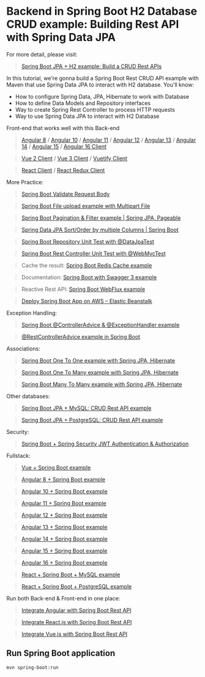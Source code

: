 # Backend in Spring Boot H2 Database CRUD example: Building Rest API with Spring Data JPA

For more detail, please visit:
> [Spring Boot JPA + H2 example: Build a CRUD Rest APIs](https://www.bezkoder.com/spring-boot-jpa-h2-example/)

In this tutorial, we're gonna build a Spring Boot Rest CRUD API example with Maven that use Spring Data JPA to interact with H2 database. You'll know:

- How to configure Spring Data, JPA, Hibernate to work with Database
- How to define Data Models and Repository interfaces
- Way to create Spring Rest Controller to process HTTP requests
- Way to use Spring Data JPA to interact with H2 Database

Front-end that works well with this Back-end
> [Angular 8](https://www.bezkoder.com/angular-crud-app/) / [Angular 10](https://www.bezkoder.com/angular-10-crud-app/) / [Angular 11](https://www.bezkoder.com/angular-11-crud-app/) / [Angular 12](https://www.bezkoder.com/angular-12-crud-app/) / [Angular 13](https://www.bezkoder.com/angular-13-crud-example/) / [Angular 14](https://www.bezkoder.com/angular-14-crud-example/) / [Angular 15](https://www.bezkoder.com/angular-15-crud-example/) / [Angular 16 Client](https://www.bezkoder.com/angular-16-crud-example/)

> [Vue 2 Client](https://www.bezkoder.com/vue-js-crud-app/) / [Vue 3 Client](https://www.bezkoder.com/vue-3-crud/) / [Vuetify Client](https://www.bezkoder.com/vuetify-data-table-example/)

> [React Client](https://www.bezkoder.com/react-hooks-crud-axios-api/) / [React Redux Client](https://www.bezkoder.com/redux-toolkit-crud-react-hooks/)

More Practice:
> [Spring Boot Validate Request Body](https://www.bezkoder.com/spring-boot-validate-request-body/)

> [Spring Boot File upload example with Multipart File](https://www.bezkoder.com/spring-boot-file-upload/)

> [Spring Boot Pagination & Filter example | Spring JPA, Pageable](https://www.bezkoder.com/spring-boot-pagination-filter-jpa-pageable/)

> [Spring Data JPA Sort/Order by multiple Columns | Spring Boot](https://www.bezkoder.com/spring-data-sort-multiple-columns/)

> [Spring Boot Repository Unit Test with @DataJpaTest](https://www.bezkoder.com/spring-boot-unit-test-jpa-repo-datajpatest/)

> [Spring Boot Rest Controller Unit Test with @WebMvcTest](https://www.bezkoder.com/spring-boot-webmvctest/)

> Cache the result: [Spring Boot Redis Cache example](https://www.bezkoder.com/spring-boot-redis-cache-example/)

> Documentation: [Spring Boot with Swagger 3 example](https://www.bezkoder.com/spring-boot-swagger-3/)

> Reactive Rest API: [Spring Boot WebFlux example](https://www.bezkoder.com/spring-boot-webflux-rest-api/)

> [Deploy Spring Boot App on AWS – Elastic Beanstalk](https://www.bezkoder.com/deploy-spring-boot-aws-eb/)

Exception Handling:
> [Spring Boot @ControllerAdvice & @ExceptionHandler example](https://www.bezkoder.com/spring-boot-controlleradvice-exceptionhandler/)

> [@RestControllerAdvice example in Spring Boot](https://www.bezkoder.com/spring-boot-restcontrolleradvice/)

Associations:
> [Spring Boot One To One example with Spring JPA, Hibernate](https://www.bezkoder.com/jpa-one-to-one/)

> [Spring Boot One To Many example with Spring JPA, Hibernate](https://www.bezkoder.com/jpa-one-to-many/)

> [Spring Boot Many To Many example with Spring JPA, Hibernate](https://www.bezkoder.com/jpa-many-to-many/)

Other databases:
> [Spring Boot JPA + MySQL: CRUD Rest API example](https://www.bezkoder.com/spring-boot-jpa-crud-rest-api/)

> [Spring Boot JPA + PostgreSQL: CRUD Rest API example](https://www.bezkoder.com/spring-boot-postgresql-example/)

Security:
> [Spring Boot + Spring Security JWT Authentication & Authorization](https://www.bezkoder.com/spring-boot-jwt-authentication/)

Fullstack:
> [Vue + Spring Boot example](https://www.bezkoder.com/spring-boot-vue-js-crud-example/)

> [Angular 8 + Spring Boot example](https://www.bezkoder.com/angular-spring-boot-crud/)

> [Angular 10 + Spring Boot example](https://www.bezkoder.com/angular-10-spring-boot-crud/)

> [Angular 11 + Spring Boot example](https://www.bezkoder.com/angular-11-spring-boot-crud/)

> [Angular 12 + Spring Boot example](https://www.bezkoder.com/angular-12-spring-boot-crud/)

> [Angular 13 + Spring Boot example](https://www.bezkoder.com/spring-boot-angular-13-crud/)

> [Angular 14 + Spring Boot example](https://www.bezkoder.com/spring-boot-angular-14-crud/)

> [Angular 15 + Spring Boot example](https://www.bezkoder.com/spring-boot-angular-15-crud/)

> [Angular 16 + Spring Boot example](https://www.bezkoder.com/spring-boot-angular-16-crud/)

> [React + Spring Boot + MySQL example](https://www.bezkoder.com/react-spring-boot-crud/)

> [React + Spring Boot + PostgreSQL example](https://www.bezkoder.com/spring-boot-react-postgresql/)

Run both Back-end & Front-end in one place:
> [Integrate Angular with Spring Boot Rest API](https://www.bezkoder.com/integrate-angular-spring-boot/)

> [Integrate React.js with Spring Boot Rest API](https://www.bezkoder.com/integrate-reactjs-spring-boot/)

> [Integrate Vue.js with Spring Boot Rest API](https://www.bezkoder.com/integrate-vue-spring-boot/)

## Run Spring Boot application
```
mvn spring-boot:run
```

